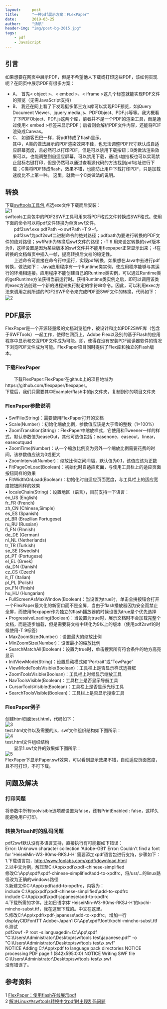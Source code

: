 ```yaml
---
layout:     post
title:      "一种pdf展示方案：FLexPaper"
date:       2019-03-25
author:     "汤航"
header-img: "img/post-bg-2015.jpg"
tags:
    - pdf
    - JavaScript
---
```



##  引言
如果想要在网页中展示PDF，但是不希望他人下载或打印这些PDF，该如何实现呢？在网页中展示PDF有很多方案：
* A、    首先< object >、< embed >、< iframe >这几个标签就能实现PDF文件的预览（无需JavaScript支持）
* B、    我还在网上看了下发现挺多第三方js库可以实现PDF预览，如jQuery Document Viewer、jquery.media.js、PDFObject、PDF.js等等。我大概看了下PDFObject、PDF.js这两个库，前者并不是一个PDF的渲染工具，而是通过使用< embed >标签来显示PDF；后者则会解析PDF文件内容，还能将PDF渲染成Canvas。
* C、    如道客巴巴一样，将pdf转成了flash显示。  
其中，A类的做法展示的PDF渲染效果不佳，也无法调整PDF尺寸默认成自适应屏幕宽度，且必然可以打印PDF，但是可以禁用下载按钮；B类做法渲染效果可以，也能调整到自适应屏幕，可以禁用下载，通过js加挡板也可以实现禁止鼠标右键打印，但是仍然可以通过查看源代码的方法找到pdf地址进行下载；C类将PDF转成flash，效果不错，也能防止用户下载打印PDF，只是加载速度比不上第一种。
这里，就做一个C类做法的说明。
## 转换
下载[swftools工具包](http://www.swftools.org/download.html),点选exe文件下载而后安装：  
 ![1](/Blog-Share/img/1903/03/th/1.png)  
swftools工具包中的PDF2SWF工具可用来将PDF格式文件转换成SWF格式。使用下面的命令可以将pdf文件转换为单页swf文件。  
　　pdf2swf.exe  pdfPath  –o swfPath  –T 9  –f。  
　　pdf2swf为pdf2swf二进制命令的绝对路径；pdfpath为要进行转换的PDF文件的绝对路径；swfPath为转换后swf文件的路径；-T 9 用来设定转换的swf版本为9，这样设置是因为某些版本的swf文件并不能用flexpaper正常显示出来；-f在转换的文档每页中插入一帧，提高转换后文档的稳定性。  
　　上述命令可直接在命令行中运行，实现pdf转换，如果想在Java中去进行pdf转换，做法如下： Java应用程序有一个Runtime类实例，使应用程序能够与其运行的环境相连接。应用程序不能创建自己的Runtime类实例，可以通过Runtime类的getRuntime方法获得当前运行时。获得Runtime类实例之后，即可以调用该类的exec方法创建一个新的进程来执行制定的字符串命令。因此，可以利用exec方法来调用之前所述的PDF2SWF命令来完成PDF至SWF文件的转换，代码如下：  
  ![2](/Blog-Share/img/1903/03/th/2.png)
　
## PDF展示
FlexPaper是一个开源轻量级的文档浏览组件，被设计和比如PDF2SWF库（包含于SWFTools）一起工作，使得在网页上，Adobe Flex以及别的基于Flash的应用程序中显示和交互PDF文件成为可能。即，使得在没有安装PDF阅读器软件的情况下浏览PDF文件成为可能。FlexPaper项目同时提供了Flex库和独立的Flash版本。  
### 下载FlexPaper
　　下载FlexPaper:FlexPaper在github上的项目地址为https://github.com/flexpaper/flexpaper。  
下载后，我们只需要其中Example/flash中的js文件夹，复制到你的项目文件夹
### FlexPaper参数说明
•    SwfFile(String)：需要使用FlexPaper打开的文档  
•    Scale(Number)：初始化缩放比例，参数值应该是大于零的整数（1=100%）  
•    ZoomTransition(String)：FlexPaper中缩放样式，它使用和Tweener一样的样式，默认参数值为easeOut，其他可选值包括：easenone，easeout，linear，easeoutquad  
•    ZoomTime(Number)：从一个缩放比例变为另外一个缩放比例需要花费的时间，该参数值应该为0或更大  
•    ZoomInterval(Number)：缩放比例之间间隔，默认值为0.1，该值应该为正数  
•    FitPageOnLoad(Boolean)：初始化时自适应页面，与使用工具栏上的适应页面按钮同样的效果  
•    FitWidthOnLoad(Boolean)：初始化时自适应页面宽度，与工具栏上的适应宽度按钮同样的效果  
•    localeChain(String)：设置地区（语言），目前支持一下语言：  
en_US (English)  
fr_FR (French)  
zh_CN (Chinese,Simple)  
es_ES (Spanish)  
pt_BR (Brazilian Portugese)  
ru_RU (Russian)  
fi_FN (FInnish)  
de_DE (German)  
nl_NL (Netherlands)  
tr_TR (Turkish)  
se_SE (Swedish)  
pt_PT (Portugese)  
el_EL (Greek)  
da_DN (Danish)  
cz_CS (Czech)  
it_IT (Italian)  
pl_PL (Polish)  
pv_FN (Finish)  
hu_HU (Hungarian)  
•    FullScreenAsMaxWindow(Boolean)：当设置为true时，单击全拼按钮会打开一个FlexPaper最大化的新窗口而不是全屏，当由于flash播放器因为安全而禁止全屏，而使用flexpaper作为独立的flash播放器的时候设置为true是个优先选择  
•    ProgressiveLoading(Boolean)：当设置为true时，展示文档时不会加载完整个文档，而是逐步加载，但是需要将文档中转化为9以上的版本（使用pdf2swf的时候使用-T 9标签）  
•    MaxZoomSize(Number)：设置最大的缩放比例  
•    MinZoomSize(Number)：设置最小的缩放比例  
•    SearchMatchAll(Boolean)：设置为true时，单击搜索所有符合条件的地方高亮显示  
•    InitViewMode(String)：设置启动模式如“Portrait”或“TowPage”  
•    ViewModeToolsVisible(Boolean)：工具栏上是否显示样式选择框  
•    ZoomToolsVisible(Boolean)：工具栏上时候显示缩放工具  
•    NavToolsVisible(Boolean)：工具栏上是否显示导航工具  
•    CursorToolsVisible(Boolean)：工具栏上是否显示光标工具  
•    SearchToolsVisible(Boolean)：工具栏上是否显示搜索工具  
### FlexPaper例子
创建html页面test.html，代码如下：  
  ![3](/Blog-Share/img/1903/03/th/3.png)  
test.html文件以及需要的js，swf文件组织结构如下图所示：  
 ![4](/Blog-Share/img/1903/03/th/4.png)  
test.html文件组织结构  
　　显示1.swf文件的效果如下图所示：  
  ![5](/Blog-Share/img/1903/03/th/5.png)  
FlexPaper下显示Paper.swf效果，可以看到显示效果不错，自动适应页面宽度，且不可打印，不可下载。  
## 问题及解决
### 打印问题
将参数中所有toolvisible选项都设置为false，还有PrintEnabled : false，这样久能避免用户打印。

### 转换为flash时的乱码问题
pdf2swf默认没有多语言支持，直接执行有可能报如下错误：  
Error: Unknown character collection 'Adobe-GB1'
Error: Couldn't find a font for 'HeiseiMin-W3-90ms-RKSJ-H'
需要添加xpdf语言包进行支持，步骤如下：  
1.下载语言包，http://www.foolabs.com/xpdf/download.html  
2.以中文为例，解压至C:\App\xpdf\xpdf-chinese-simplified  
修改C:\App\xpdf\xpdf-chinese-simplified\add-to-xpdfrc，将/usr/…的linux路径改为正确的windows路径  
3.新建文件C:\App\xpdf\add-to-xpdfrc，内容为：  
include C:\App\xpdf\xpdf-chinese-simplified\add-to-xpdfrc  
include C:\App\xpdf\xpdf-japanese\add-to-xpdfrc  
4.下载所需的字体，比如日语字体'HeiseiMin-W3-90ms-RKSJ-H'的kochi-mincho-subst.ttf，我在这里下载的。中文在这里。  
5.修改C:\App\xpdf\xpdf-japanese\add-to-xpdfrc，增加一行displayCIDFontTT Adobe-Japan1 C:\App\xpdf\font\kochi-mincho-subst.ttf  
6.测试  
pdf2swf -P root -s languagedir=C:\App\xpdf  "C:\Users\Administrator\Desktop\swftools test\japanese.pdf" -o "C:\Users\Administrator\Desktop\swftools test\x.swf"  
NOTICE  Adding C:\App\xpdf to language pack directories
NOTICE  processing PDF page 1 (842x595:0:0)
NOTICE  Writing SWF file C:\Users\Administrator\Desktop\swftools test\x.swf  
没有错误了。  
## 参考资料
1 [FlexPaper：使用flash在线展示pdf]( http://www.bbtang.info/linux/805.html
)  
2 [解决Linux中swftools转换中文pdf时出现乱码问题](http://www.bbtang.info/linux/805.html)
